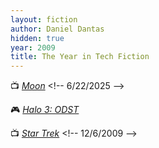 ```yaml
---
layout: fiction
author: Daniel Dantas
hidden: true
year: 2009
title: The Year in Tech Fiction
---
```


📺 [_Moon_](https://en.wikipedia.org/wiki/Moon_(2009_film)) <!-- 6/22/2025 -->

🎮 [_Halo 3: ODST_](https://en.wikipedia.org/wiki/Halo_3:_ODST) <!-- 11/24/2024 -->

📺 [_Star Trek_](https://en.wikipedia.org/wiki/Star_Trek_(2009_film)) <!-- 12/6/2009 -->

